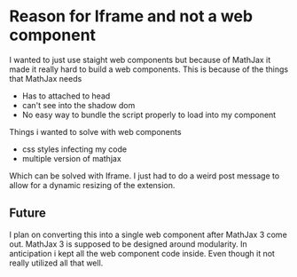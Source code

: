 # Reason for Iframe and not a web component


I wanted to just use staight web components but because of MathJax it made it really hard to build a web components.
This is because of the things that MathJax needs
* Has to attached to head
* can't see into the shadow dom
* No easy way to bundle the script properly to load into my component



Things i wanted to solve with web components
* css styles infecting my code
* multiple version of mathjax

Which can be solved with Iframe.  I just had to do a weird post message to allow for a dynamic resizing of the extension.

## Future

I plan on converting this into a single web component after MathJax 3 come out.  MathJax 3 is supposed to be designed around modularity.  In anticipation i kept all the web component code inside.  Even though it not really utilized all that well.